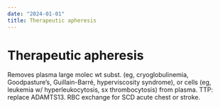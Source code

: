 ```yaml
---
date: "2024-01-01"
title: Therapeutic apheresis
---
```


# Therapeutic apheresis

Removes plasma large molec wt subst. (eg, cryoglobulinemia, Goodpasture’s, Guillain-Barré, hyperviscosity syndrome), or cells (eg, leukemia w/ hyperleukocytosis, sx thrombocytosis) from plasma. TTP: replace ADAMTS13. RBC exchange for SCD acute chest or stroke.
